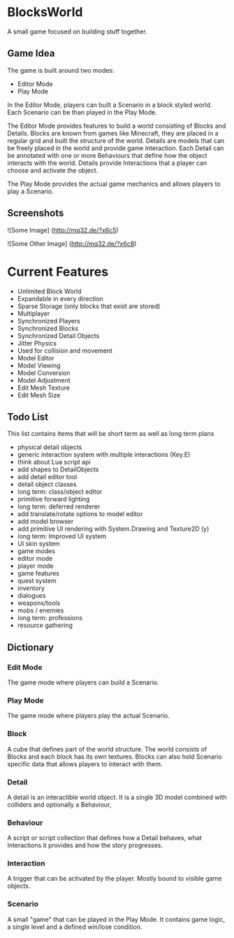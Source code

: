# BlocksWorld

A small game focused on building stuff together.

## Game Idea
The game is built around two modes:

- Editor Mode
- Play Mode

In the Editor Mode, players can built a Scenario in a block styled world. Each Scenario can be than
played in the Play Mode.

The Editor Mode provides features to build a world consisting of Blocks and Details. Blocks are
known from games like Minecraft, they are placed in a regular grid and built the structure of the
world. Details are models that can be freely placed in the world and provide game interaction.
Each Detail can be annotated with one or more Behaviours that define how the object interacts with
the world. Details provide Interactions that a player can choose and activate the object.

The Play Mode provides the actual game mechanics and allows players to play a Scenario.

## Screenshots

![Some Image]
(http://mq32.de/?x6c5)

![Some Other Image]
(http://mq32.de/?x6c8)

# Current Features
- Unlimited Block World
 - Expandable in every direction
 - Sparse Storage (only blocks that exist are stored)
- Multiplayer
 - Synchronized Players
 - Synchronized Blocks
 - Synchronized Detail Objects
- Jitter Physics
 - Used for collision and movement
- Model Editor
 - Model Viewing
 - Model Conversion
 - Model Adjustment
  - Edit Mesh Texture
  - Edit Mesh Size

## Todo List
This list contains items that will be short term as well as long term plans

- physical detail objects
- generic interaction system with multiple interactions (Key.E)
- think about Lua script api
- add shapes to DetailObjects
- add detail editor tool
- detail object classes
 - long term: class/object editor
- primitive forward lighting
 - long term: deferred renderer
- add translate/rotate options to model editor
- add model browser
- add primitive UI rendering with System.Drawing and Texture2D (y)
 - long term: Improved UI system
 - UI skin system
- game modes
 - editor mode
 - player mode
- game features
 - quest system
 - inventory
 - dialogues
 - weapons/tools
 - mobs / enemies
 - long term: professions
 - resource gathering

## Dictionary

### Edit Mode
The game mode where players can build a Scenario.

### Play Mode
The game mode where players play the actual Scenario.

### Block
A cube that defines part of the world structure. The world consists of Blocks
and each block has its own textures.
Blocks can also hold Scenario specific data that allows players to interact with them.

### Detail
A detail is an interactible world object. It is a single 3D model combined with
colliders and optionally a Behaviour,

### Behaviour
A script or script collection that defines how a Detail behaves, what Interactions
it provides and how the story progresses.

### Interaction
A trigger that can be activated by the player. Mostly bound to visible game objects.

### Scenario
A small "game" that can be played in the Play Mode. It contains game logic,
a single level and a defined win/lose condition.